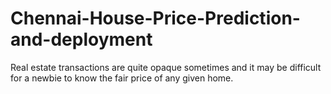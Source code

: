 # Chennai-House-Price-Prediction-and-deployment
Real estate transactions are quite opaque sometimes and it may be difficult for a newbie to know the fair price of any given home.
